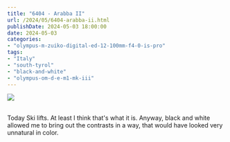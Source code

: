 ```yaml
---
title: "6404 - Arabba II"
url: /2024/05/6404-arabba-ii.html
publishDate: 2024-05-03 18:00:00
date: 2024-05-03
categories:
- "olympus-m-zuiko-digital-ed-12-100mm-f4-0-is-pro"
tags:
- "Italy"
- "south-tyrol"
- "black-and-white"
- "olympus-om-d-e-m1-mk-iii"
---
```

<div class="container">
<div class="center"><a target="_blank" href="https://d25zfm9zpd7gm5.cloudfront.net/1200x1200/2020/20200904_130253_lr.jpg"><img class="webfeedsFeaturedVisual" src="https://d25zfm9zpd7gm5.cloudfront.net/0600x0600/2020/20200904_130253_lr.jpg" /></a></div>
</div>
<br />

Today Ski lifts. At least I think that's what it is. Anyway,
black and white allowed me to bring out the contrasts in a
way, that would have looked very unnatural in color.
